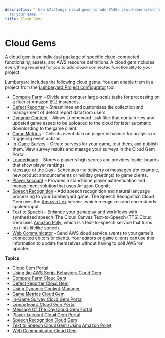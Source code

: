 ```yaml
---
description: ' Use &ALYlong; cloud gems to add &AWS; cloud-connected functionality
  to your game. '
title: Cloud Gems
---
```

# Cloud Gems<a name="cloud-canvas-cloud-gems-intro"></a>

A cloud gem is an individual package of specific cloud\-connected functionality, assets, and AWS resource definitions\. A cloud gem includes everything required for you to add cloud\-connected functionality to your project\.

Lumberyard includes the following cloud gems\. You can enable them in a project from the [Lumberyard Project Configurator](configurator-intro.md) tool\.
+ [Compute Farm](cloud-canvas-cloud-gem-compute-farm.md) – Divide and conquer large\-scale tasks for processing on a fleet of Amazon EC2 instances\.
+ [Defect Reporter](cloud-canvas-cloud-gem-defect-reporter-intro.md) – Streamlines and customizes the collection and management of defect report data from users\. 
+ [Dynamic Content](cloud-canvas-cloud-gem-dc-manager.md) – Allows Lumberyard `.pak` files that contain new and updated game assets to be uploaded to the cloud for later automatic downloading to the game client\.
+ [Game Metrics](cloud-canvas-metrics-gem.md) – Collects event data on player behaviors for analysis or triggering event actions\.
+  [In\-Game Survey](cloud-canvas-cloud-gem-in-game-survey.md) – Create surveys for your game, test them, and publish them\. View survey results and manage your surveys in the Cloud Gem Portal\.
+ [Leaderboard](cloud-canvas-cloud-gem-leaderboard.md) – Stores a player's high scores and provides leader boards that show player rankings\.
+ [Message of the Day](cloud-canvas-cloud-gem-message-of-the-day.md) – Schedules the delivery of messages \(for example, new product announcements or holiday greetings\) to game clients\.
+ [Player Account](cloud-canvas-cloud-gem-player-account.md) – Provides a standalone player authentication and management solution that uses Amazon Cognito\.
+  [Speech Recognition](cloud-canvas-cloud-gem-speech-recognition-intro.md) – Add speech recognition and natural language processing to your Lumberyard game\. The Speech Recognition Cloud Gem uses the [Amazon Lex](https://aws.amazon.com/lex/) service, which recognizes and understands spoken input\.
+ [Text to Speech](cloud-canvas-cloud-gem-text-to-speech-intro.md) – Enhance your gameplay and workflows with synthesized speech\. The Cloud Canvas Text\-to\-Speech \(TTS\) Cloud Gem uses [Amazon Polly](https://aws.amazon.com/polly/), which is a text\-to\-speech service that turns text into lifelike speech\.
+  [Web Communicator](cloud-canvas-cloud-gem-web-communicator.md) – Send AWS cloud service events to your game's connected editors or clients\. Your editors or game clients can use this information to update themselves without having to poll AWS for updates\. 

**Topics**
+ [Cloud Gem Portal](cloud-canvas-cloud-gem-portal.md)
+ [Using the AWS Script Behaviors Cloud Gem](cloud-canvas-cloud-gem-aws-script-behavior-intro.md)
+ [Compute Farm Cloud Gem](cloud-canvas-cloud-gem-compute-farm.md)
+ [Defect Reporter Cloud Gem](cloud-canvas-cloud-gem-defect-reporter-intro.md)
+ [Using Dynamic Content Manager](cloud-canvas-cloud-gem-dc-manager.md)
+ [Game Metrics Cloud Gem](cloud-canvas-metrics-gem.md)
+ [In\-Game Survey Cloud Gem Portal](cloud-canvas-cloud-gem-in-game-survey.md)
+ [Leaderboard Cloud Gem Portal](cloud-canvas-cloud-gem-leaderboard.md)
+ [Message Of The Day Cloud Gem Portal](cloud-canvas-cloud-gem-message-of-the-day.md)
+ [Player Account Cloud Gem Portal](cloud-canvas-cloud-gem-player-account.md)
+ [Speech Recognition Cloud Gem](cloud-canvas-cloud-gem-speech-recognition-intro.md)
+ [Text to Speech Cloud Gem \(Using Amazon Polly\)](cloud-canvas-cloud-gem-text-to-speech-intro.md)
+ [Web Communicator Cloud Gem](cloud-canvas-cloud-gem-web-communicator.md)